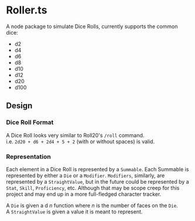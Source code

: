 # Roller.ts

A node package to simulate Dice Rolls, currently supports the common dice:
* d2
* d4
* d6
* d8
* d10
* d12
* d20
* d100

## Design

### Dice Roll Format

A Dice Roll looks very similar to Roll20's `/roll` command.  
i.e. `2d20 + d6 + 2d4 + 5 + 2` (with or without spaces) is valid.

### Representation

Each element in a Dice Roll is represented by a `Summable`. Each Summable is
represented by either a `Die` or a `Modifier`. `Modifiers`, similarly, are
represented by a `StraightValue`, but in the future could be represented by
a `Stat`, `Skill`, `Proficiency`, etc. Although that may be scope creep
for this project and may end up in a more full-fledged character tracker.  

A `Die` is given a d _n_ function where _n_ is the number of faces on the `Die`.  
A `StraightValue` is given a value it is meant to represent.
